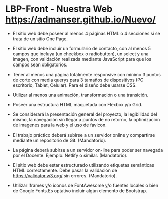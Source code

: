 # LBP-Front - Nuestra Web https://admanser.github.io/Nuevo/

- El sitio web debe poseer al menos 4 páginas HTML o 4 secciones
si se trata de un sitio One Page.

- El sitio web debe incluir un formulario de contacto, con al menos 5
campos que incluya (un checkbox o radiobutton), un select y una
imagen, con validación realizada mediante JavaScript para que los
campos sean obligatorios.

- Tener al menos una página totalmente responsive con mínimo 3
puntos de corte con media querys para 3 tamaños de dispositivos
(PC escritorio, Tablet, Celular). Para el diseño debe usarse CSS.

- Utilizar al menos una animación, transformación o una transición.

- Poseer una estructura HTML maquetada con Flexbox y/o Grid.

- Se considerará la presentación general del proyecto, la
legibilidad del mismo, la navegación sin llegar a puntos de no
retorno, la optimización de imagenes para la web y el uso de
favicon.

- El trabajo práctico deberá subirse a un servidor online y
compartirse mediante un repositorio de Git. (Mandatorio).

- La página deberá subirse a un servidor on-line para poder
ser navegada por el Docente. Ejemplo: Netlify o similar.
(Mandatorio).

- El sitio web debe estar estructurado utilizando etiquetas
semánticas HTML correctamente. Debe pasar la validación
de https://validator.w3.org/ sin errores. (Mandatorio).

- Utilizar iframes y/o íconos de FontAwesome y/o fuentes
locales o bien de Google Fonts.Es optativo incluir algún
elemento de Bootstrap.

